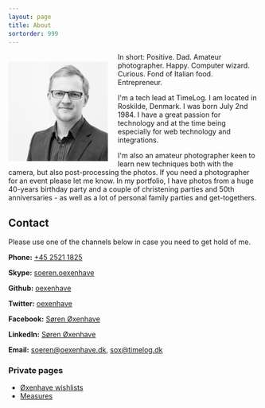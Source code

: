 ```yaml
---
layout: page
title: About
sortorder: 999
---
```


<img src="/public/profile/2015dec500px.jpg" alt="Søren Øxenhave" style="float: left; width: 200px; padding-right: 20px; padding-top: 18px;" />

In short: Positive. Dad. Amateur photographer. Happy. Computer wizard. Curious. Fond of Italian food. Entrepreneur.

I'm a tech lead at TimeLog. I am located in Roskilde, Denmark. I was born July 2nd 1984. I have a great
 passion for technology and at the time being especially for web technology and integrations.

I'm also an amateur photographer keen to learn new techniques both with the camera, but also post-processing the photos. 
If you need a photographer for an event please let me know. In my portfolio, I have photos from a huge 40-years
birthday party and a couple of christening parties and 50th anniversaries - as well as a lot of personal family 
parties and get-togethers.

## Contact

Please use one of the channels below in case you need to get hold of me.

**Phone:** [+45 2521 1825](tel:+4525211825)

**Skype:** [soeren.oexenhave](skype:soeren.oexenhave)

**Github:** [oexenhave](https://github.com/oexenhave)

**Twitter:** [oexenhave](https://twitter.com/oexenhave)

**Facebook:** [Søren Øxenhave](https://www.facebook.com/oexenhave)

**LinkedIn:** [Søren Øxenhave](https://dk.linkedin.com/in/oexenhave)

**Email:** [soeren@oexenhave.dk](mailto:soeren@oexenhave.dk), [sox@timelog.dk](mailto:sox@timelog.dk)

### Private pages

- [Øxenhave wishlists](/wishlists)
- [Measures](/measures)